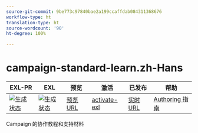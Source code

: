 ```yaml
---
source-git-commit: 9be773c97840bae2a199ccaffdab084311368676
workflow-type: ht
translation-type: ht
source-wordcount: '90'
ht-degree: 100%

---
```

# campaign-standard-learn.zh-Hans

| EXL-PR | EXL | 预览 | 激活 | 已发布 | 帮助 |
|--- |--- |--- |--- |--- |--- |
| [![生成状态](https://docs.ci.corp.adobe.com/view/exl-pr/job/campaign-standard-learn.en_pr-exl/badge/icon)](https://docs.ci.corp.adobe.com/view/exl-pr/job/campaign-standard-learn.en_pr-exl/lastBuild/) | [![生成状态](https://docs.ci.corp.adobe.com/view/exl-pr/job/campaign-standard-learn.en_exl/lastBuild/badge/icon)](https://docs.ci.corp.adobe.com/view/exl-pr/job/campaign-standard-learn.en_exl/lastBuild/lastBuild) | [预览 URL](https://experienceleague.corp.adobe.com/docs/campaign-standard-learn/tutorials/overview.html?lang=zh-Hans) | [activate-exl](https://docs.ci.corp.adobe.com/job/activate-exl/build/) | [实时 URL](https://experienceleague.adobe.com/docs/campaign-standard-learn/tutorials/overview.html?lang=zh-Hans) | [Authoring 指南](https://experienceleague.adobe.com/docs/authoring-guide-exl/using/home.html?lang=zh-Hans) |

Campaign 的协作教程和支持材料
